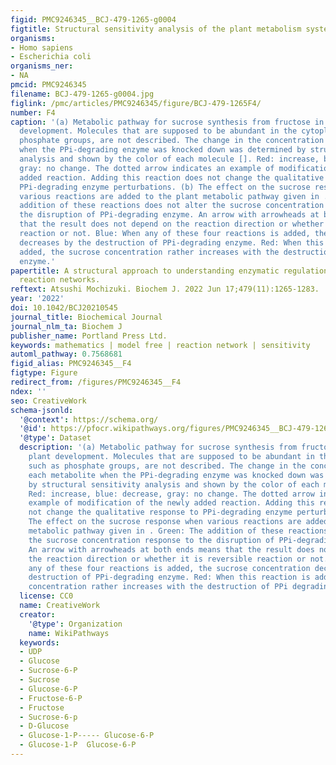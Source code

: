 ```yaml
---
figid: PMC9246345__BCJ-479-1265-g0004
figtitle: Structural sensitivity analysis of the plant metabolism system
organisms:
- Homo sapiens
- Escherichia coli
organisms_ner:
- NA
pmcid: PMC9246345
filename: BCJ-479-1265-g0004.jpg
figlink: /pmc/articles/PMC9246345/figure/BCJ-479-1265F4/
number: F4
caption: '(a) Metabolic pathway for sucrose synthesis from fructose in early plant
  development. Molecules that are supposed to be abundant in the cytoplasm, such as
  phosphate groups, are not described. The change in the concentration of each metabolite
  when the PPi-degrading enzyme was knocked down was determined by structural sensitivity
  analysis and shown by the color of each molecule []. Red: increase, blue: decrease,
  gray: no change. The dotted arrow indicates an example of modification of the newly
  added reaction. Adding this reaction does not change the qualitative response to
  PPi-degrading enzyme perturbations. (b) The effect on the sucrose response when
  various reactions are added to the plant metabolic pathway given in . Green: The
  addition of these reactions does not alter the sucrose concentration response to
  the disruption of PPi-degrading enzyme. An arrow with arrowheads at both ends means
  that the result does not depend on the reaction direction or whether it is reversible
  reaction or not. Blue: When any of these four reactions is added, the sucrose concentration
  decreases by the destruction of PPi-degrading enzyme. Red: When this reaction is
  added, the sucrose concentration rather increases with the destruction of PPi degrading
  enzyme.'
papertitle: A structural approach to understanding enzymatic regulation of chemical
  reaction networks.
reftext: Atsushi Mochizuki. Biochem J. 2022 Jun 17;479(11):1265-1283.
year: '2022'
doi: 10.1042/BCJ20210545
journal_title: Biochemical Journal
journal_nlm_ta: Biochem J
publisher_name: Portland Press Ltd.
keywords: mathematics | model free | reaction network | sensitivity
automl_pathway: 0.7568681
figid_alias: PMC9246345__F4
figtype: Figure
redirect_from: /figures/PMC9246345__F4
ndex: ''
seo: CreativeWork
schema-jsonld:
  '@context': https://schema.org/
  '@id': https://pfocr.wikipathways.org/figures/PMC9246345__BCJ-479-1265-g0004.html
  '@type': Dataset
  description: '(a) Metabolic pathway for sucrose synthesis from fructose in early
    plant development. Molecules that are supposed to be abundant in the cytoplasm,
    such as phosphate groups, are not described. The change in the concentration of
    each metabolite when the PPi-degrading enzyme was knocked down was determined
    by structural sensitivity analysis and shown by the color of each molecule [].
    Red: increase, blue: decrease, gray: no change. The dotted arrow indicates an
    example of modification of the newly added reaction. Adding this reaction does
    not change the qualitative response to PPi-degrading enzyme perturbations. (b)
    The effect on the sucrose response when various reactions are added to the plant
    metabolic pathway given in . Green: The addition of these reactions does not alter
    the sucrose concentration response to the disruption of PPi-degrading enzyme.
    An arrow with arrowheads at both ends means that the result does not depend on
    the reaction direction or whether it is reversible reaction or not. Blue: When
    any of these four reactions is added, the sucrose concentration decreases by the
    destruction of PPi-degrading enzyme. Red: When this reaction is added, the sucrose
    concentration rather increases with the destruction of PPi degrading enzyme.'
  license: CC0
  name: CreativeWork
  creator:
    '@type': Organization
    name: WikiPathways
  keywords:
  - UDP
  - Glucose
  - Sucrose-6-P
  - Sucrose
  - Glucose-6-P
  - Fructose-6-P
  - Fructose
  - Sucrose-6-p
  - D-Glucose
  - Glucose-1-P----- Glucose-6-P
  - Glucose-1-P  Glucose-6-P
---
```

